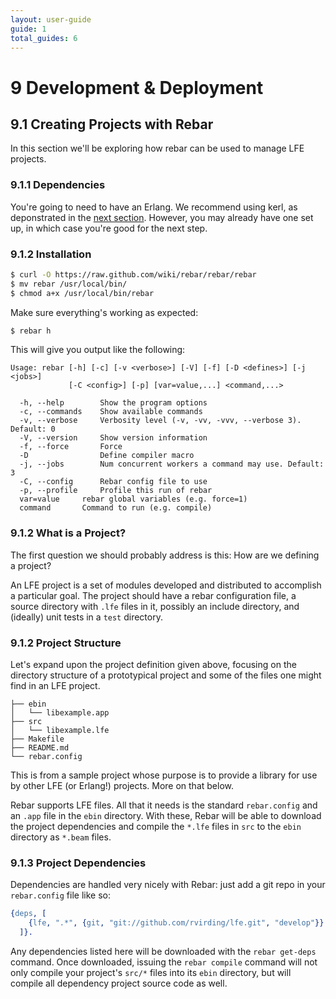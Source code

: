 ```yaml
---
layout: user-guide
guide: 1
total_guides: 6
---
```

# 9 Development & Deployment

## 9.1 Creating Projects with Rebar

In this section we'll be exploring how rebar can be used to manage LFE projects.

### 9.1.1 Dependencies

You're going to need to have an Erlang. We recommend using kerl, as deponstrated
in the <a href="/user-guide/devops/2.html">next section</a>.
However, you may already have one set up, in which case you're good for the next
step.

### 9.1.2 Installation

```bash
$ curl -O https://raw.github.com/wiki/rebar/rebar/rebar
$ mv rebar /usr/local/bin/
$ chmod a+x /usr/local/bin/rebar
```

Make sure everything's working as expected:

```bash
$ rebar h
```

This will give you output like the following:

```text
Usage: rebar [-h] [-c] [-v <verbose>] [-V] [-f] [-D <defines>] [-j <jobs>]
             [-C <config>] [-p] [var=value,...] <command,...>

  -h, --help        Show the program options
  -c, --commands    Show available commands
  -v, --verbose     Verbosity level (-v, -vv, -vvv, --verbose 3). Default: 0
  -V, --version     Show version information
  -f, --force       Force
  -D                Define compiler macro
  -j, --jobs        Num concurrent workers a command may use. Default: 3
  -C, --config      Rebar config file to use
  -p, --profile     Profile this run of rebar
  var=value     rebar global variables (e.g. force=1)
  command       Command to run (e.g. compile)
```

### 9.1.2 What is a Project?

The first question we should probably address is this: How are we defining a
project?

An LFE project is a set of modules developed and distributed to accomplish a
particular goal. The project should have a rebar configuration file, a source
directory with `.lfe` files in it, possibly an include directory, and (ideally)
unit tests in a `test` directory.

### 9.1.2 Project Structure

Let's expand upon the project definition given above, focusing on the directory
structure of a prototypical project and some of the files one might find in an
LFE project.

```
├── ebin
│   └── libexample.app
├── src
│   └── libexample.lfe
├── Makefile
├── README.md
└── rebar.config
```

This is from a sample project whose purpose is to provide a library for use by
other LFE (or Erlang!) projects. More on that below.

Rebar supports LFE files. All that it needs is the standard `rebar.config` and
an `.app` file in the `ebin` directory. With these, Rebar will be able to
download the project dependencies and compile the `*.lfe` files in `src` to the
`ebin` directory as `*.beam` files.

### 9.1.3 Project Dependencies

Dependencies are handled very nicely with Rebar: just add a git repo in your
`rebar.config` file like so:

```erlang
{deps, [
    {lfe, ".*", {git, "git://github.com/rvirding/lfe.git", "develop"}}
  ]}.
```

Any dependencies listed here will be downloaded with the `rebar get-deps`
command. Once downloaded, issuing the `rebar compile` command will not only
compile your project's `src/*` files into its `ebin` directory, but will compile
all dependency project source code as well.
